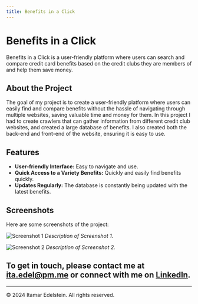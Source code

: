 ```yaml
---
title: Benefits in a Click
---
```


# Benefits in a Click

Benefits in a Click is a user-friendly platform where users can search and compare credit card benefits based on the credit clubs they are members of and help them save money.

## About the Project

The goal of my project is to create a user-friendly platform where users can easily find and compare benefits without the hassle of navigating through multiple websites, saving valuable time and money for them.
In this project I had to create crawlers that can gather information from different credit club websites, and created a large database of benefits.
I also created both the back-end and front-end of the website, ensuring it is easy to use.

## Features

- **User-friendly Interface:** Easy to navigate and use.
- **Quick Access to a Variety Benefits:** Quickly and easily find benefits quickly.
- **Updates Regularly:** The database is constantly being updated with the latest benefits.

## Screenshots

Here are some screenshots of the project:

![Screenshot 1](images/screenshot1.png)
*Description of Screenshot 1.*

![Screenshot 2](images/screenshot2.png)
*Description of Screenshot 2.*

## To get in touch, please contact me at [ita.edel@pm.me](mailto:ita.edel@pm.me) or connect with me on [LinkedIn](https://www.linkedin.com/in/itamar-edelstein-868897204/).
---

&copy; 2024 Itamar Edelstein. All rights reserved.
